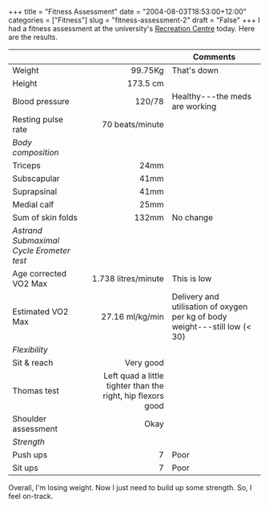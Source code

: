 +++
title = "Fitness Assessment"
date = "2004-08-03T18:53:00+12:00"
categories = ["Fitness"]
slug = "fitness-assessment-2"
draft = "False"
+++
I had a fitness assessment at the university's [Recreation
Centre](http://www2.auckland.ac.nz/recreation/) today. Here are the
results.

|                   |    | Comments |
|---------------|---:|--------|
|Weight             | 99.75Kg    |That's down |
|Height             | 173.5 cm| |
|Blood pressure     | 120/78| Healthy---the meds are working|
|Resting pulse rate | 70 beats/minute|
|_Body composition_ | | |
| Triceps           | 24mm| |
| Subscapular       | 41mm| |
| Suprapsinal       | 41mm | |
| Medial calf       | 25mm | |
| Sum of skin folds | 132mm|No change |
| _Astrand Submaximal Cycle Erometer test_| | |
| Age corrected VO2 Max | 1.738 litres/minute| This is low |
| Estimated VO2 Max | 27.16 ml/kg/min| Delivery and utilisation of oxygen per kg of body weight---still low (< 30) |
| _Flexibility_     | | |
| Sit & reach       | Very good| |
| Thomas test       | Left quad a little tighter than the right, hip flexors good| |
| Shoulder assessment| Okay| |
| _Strength_        | | |
| Push ups          | 7| Poor|
| Sit ups           | 7 | Poor|


Overall, I'm losing weight. Now I just need to build up some
strength. So, I feel on-track.

